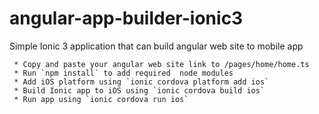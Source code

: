 # angular-app-builder-ionic3
Simple Ionic 3 application that can build angular web site to mobile app


     * Copy and paste your angular web site link to /pages/home/home.ts
     * Run `npm install` to add required  node modules
     * Add iOS platform using `ionic cordova platform add ios`
     * Build Ionic app to iOS using `ionic cordova build ios`
     * Run app using `ionic cordova run ios`